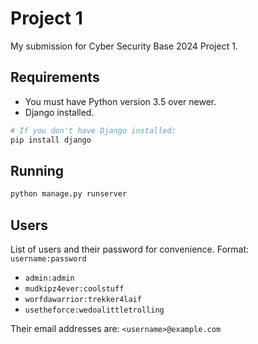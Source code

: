 # Project 1

My submission for Cyber Security Base 2024 Project 1.

## Requirements

- You must have Python version 3.5 over newer.
- Django installed.

```bash
# If you don't have Django installed:
pip install django 
```

## Running

```bash
python manage.py runserver
```

## Users

List of users and their password for convenience. Format: `username:password`

- `admin:admin`
- `mudkipz4ever:coolstuff`
- `worfdawarrior:trekker4laif`
- `usetheforce:wedoalittletrolling`

Their email addresses are: `<username>@example.com`
